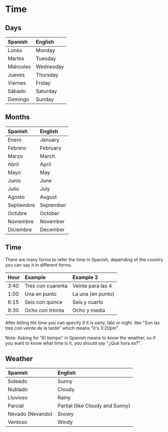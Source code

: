 # Time

## Days

| Spanish | English |
| :--- | :--- |
| Lunes | Monday |
| Martes | Tuesday |
| Miércoles | Wednesday |
| Jueves | Thursday |
| Viernes | Friday |
| Sábado | Saturday |
| Domingo | Sunday |

## Months

| Spanish | English |
| :--- | :--- |
| Enero | January |
| Febrero | February |
| Marzo | March |
| Abril | April |
| Mayo | May |
| Junio | June |
| Julio | July |
| Agosto | August |
| Septiembre | September |
| Octubre | October |
| Noviembre | November |
| Diciembre | December |

## Time

There are many forms to refer the time in Spanish, depending of the country you can say it in different forms.

| Hour | Example | Example 2 |
| :--- | :--- | :--- |
| 3:40 | Tres con cuarenta | Veinte para las 4 |
| 1:00 | Una en punto | La una \(en punto\) |
| 6:15 | Seis con quince | Seis y cuarto |
| 8:30 | Ocho con treinta | Ocho y media |

After telling the time you can specify if it is early, late or night. like "Son las tres con veinte de la tarde" which means "it's 3:20pm".

Note: Asking for "El tiempo" in Spanish means to know the weather, so if you want to know what time is it, you should say "¿Qué hora es?".

## Weather

| Spanish | English |
| :--- | :--- |
| Soleado | Sunny |
| Nublado | Cloudy |
| Lluvioso | Rainy |
| Parcial | Partial \(like Cloudy and Sunny\) |
| Nevado \(Nevando\) | Snowy |
| Ventoso | Windy |

